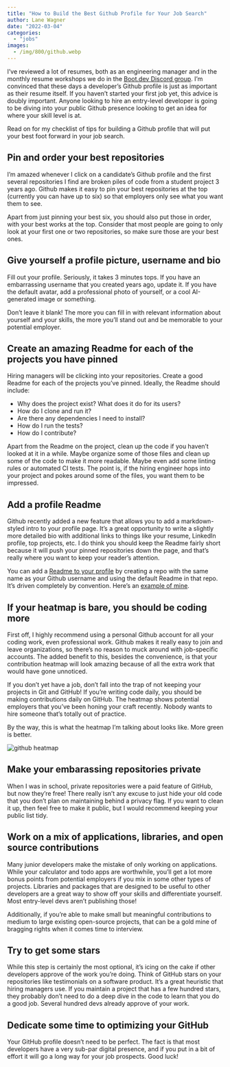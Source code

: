 ```yaml
---
title: "How to Build the Best Github Profile for Your Job Search"
author: Lane Wagner
date: "2022-03-04"
categories: 
  - "jobs"
images:
  - /img/800/github.webp
---
```


I’ve reviewed a lot of resumes, both as an engineering manager and in the monthly resume workshops we do in the [Boot.dev Discord group](https://discord.gg/EEkFwbv). I’m convinced that these days a developer’s Github profile is just as important as their resume itself. If you haven’t started your first job yet, this advice is doubly important. Anyone looking to hire an entry-level developer is going to be diving into your public Github presence looking to get an idea for where your skill level is at.

Read on for my checklist of tips for building a Github profile that will put your best foot forward in your job search.

## Pin and order your best repositories

I’m amazed whenever I click on a candidate’s Github profile and the first several repositories I find are broken piles of code from a student project 3 years ago. Github makes it easy to pin your best repositories at the top (currently you can have up to six) so that employers only see what you want them to see.

Apart from just pinning your best six, you should also put those in order, with your best works at the top. Consider that most people are going to only look at your first one or two repositories, so make sure those are your best ones.

## Give yourself a profile picture, username and bio

Fill out your profile. Seriously, it takes 3 minutes tops. If you have an embarrassing username that you created years ago, update it. If you have the default avatar, add a professional photo of yourself, or a cool AI-generated image or something.

Don’t leave it blank! The more you can fill in with relevant information about yourself and your skills, the more you’ll stand out and be memorable to your potential employer.

## Create an amazing Readme for each of the projects you have pinned

Hiring managers will be clicking into your repositories. Create a good Readme for each of the projects you’ve pinned. Ideally, the Readme should include:

* Why does the project exist? What does it do for its users?
* How do I clone and run it?
* Are there any dependencies I need to install?
* How do I run the tests?
* How do I contribute?

Apart from the Readme on the project, clean up the code if you haven’t looked at it in a while. Maybe organize some of those files and clean up some of the code to make it more readable. Maybe even add some linting rules or automated CI tests. The point is, if the hiring engineer hops into your project and pokes around some of the files, you want them to be impressed.

## Add a profile Readme

Github recently added a new feature that allows you to add a markdown-styled intro to your profile page. It’s a great opportunity to write a slightly more detailed bio with additional links to things like your resume, LinkedIn profile, top projects, etc. I do think you should keep the Readme fairly short because it will push your pinned repositories down the page, and that’s really where you want to keep your reader’s attention.

You can add a [Readme to your profile](https://docs.github.com/en/account-and-profile/setting-up-and-managing-your-github-profile/customizing-your-profile/managing-your-profile-readme) by creating a repo with the same name as your Github username and using the default Readme in that repo. It’s driven completely by convention. Here’s an [example of mine](https://github.com/wagslane/wagslane).

## If your heatmap is bare, you should be coding more

First off, I highly recommend using a personal Github account for all your coding work, even professional work. Github makes it really easy to join and leave organizations, so there’s no reason to muck around with job-specific accounts. The added benefit to this, besides the convenience, is that your contribution heatmap will look amazing because of all the extra work that would have gone unnoticed.

If you don’t yet have a job, don’t fall into the trap of not keeping your projects in Git and GitHub! If you’re writing code daily, you should be making contributions daily on GitHub. The heatmap shows potential employers that you’ve been honing your craft recently. Nobody wants to hire someone that’s totally out of practice.

By the way, this is what the heatmap I’m talking about looks like. More green is better.

![github heatmap](/img/800/github_heatmap.webp)

## Make your embarassing repositories private

When I was in school, private repositories were a paid feature of GitHub, but now they’re free! There really isn’t any excuse to just hide your old code that you don’t plan on maintaining behind a privacy flag. If you want to clean it up, then feel free to make it public, but I would recommend keeping your public list tidy.

## Work on a mix of applications, libraries, and open source contributions

Many junior developers make the mistake of only working on applications. While your calculator and todo apps are worthwhile, you’ll get a lot more bonus points from potential employers if you mix in some other types of projects. Libraries and packages that are designed to be useful to other developers are a great way to show off your skills and differentiate yourself. Most entry-level devs aren’t publishing those!

Additionally, if you’re able to make small but meaningful contributions to medium to large existing open-source projects, that can be a gold mine of bragging rights when it comes time to interview.

## Try to get some stars

While this step is certainly the most optional, it’s icing on the cake if other developers approve of the work you’re doing. Think of GitHub stars on your repositories like testimonials on a software product. It’s a great heuristic that hiring managers use. If you maintain a project that has a few hundred stars, they probably don’t need to do a deep dive in the code to learn that you do a good job. Several hundred devs already approve of your work.

## Dedicate some time to optimizing your GitHub

Your GitHub profile doesn’t need to be perfect. The fact is that most developers have a very sub-par digital presence, and if you put in a bit of effort it will go a long way for your job prospects. Good luck!
